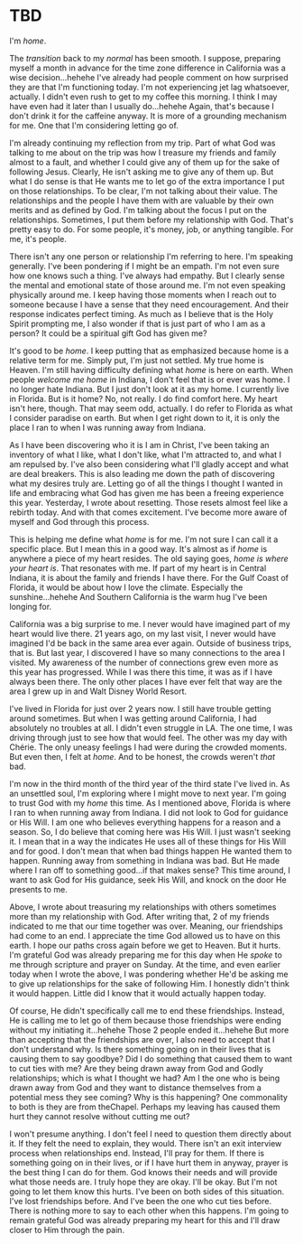 # TBD

I'm *home*.

The *transition* back to my *normal* has been smooth. I suppose, preparing myself a month in advance for the time zone difference in California was a wise decision...hehehe I've already had people comment on how surprised they are that I'm functioning today. I'm not experiencing jet lag whatsoever, actually. I didn't even rush to get to my coffee this morning. I think I may have even had it later than I usually do...hehehe Again, that's because I don't drink it for the caffeine anyway. It is more of a grounding mechanism for me. One that I'm considering letting go of.

I'm already continuing my reflection from my trip. Part of what God was talking to me about on the trip was how I treasure my friends and family almost to a fault, and whether I could give any of them up for the sake of following Jesus. Clearly, He isn't asking me to give any of them up. But what I do sense is that He wants me to let go of the extra importance I put on those relationships. To be clear, I'm not talking about their value. The relationships and the people I have them with are valuable by their own merits and as defined by God. I'm talking about the focus I put on the relationships. Sometimes, I put them before my relationship with God. That's pretty easy to do. For some people, it's money, job, or anything tangible. For me, it's people.

There isn't any one person or relationship I'm referring to here. I'm speaking generally. I've been pondering if I might be an empath. I'm not even sure how one knows such a thing. I've always had empathy. But I clearly sense the mental and emotional state of those around me. I'm not even speaking physically around me. I keep having those moments when I reach out to someone because I have a sense that they need encouragement. And their response indicates perfect timing. As much as I believe that is the Holy Spirit prompting me, I also wonder if that is just part of who I am as a person? It could be a spiritual gift God has given me?

It's good to be *home*. I keep putting that as emphasized because home is a relative term for me. Simply put, I'm just not settled. My true home is Heaven. I'm still having difficulty defining what *home* is here on earth. When people *welcome me home* in Indiana, I don't feel that is or ever was home. I no longer hate Indiana. But I just don't look at it as my home. I currently live in Florida. But is it home? No, not really. I do find comfort here. My heart isn't here, though. That may seem odd, actually. I do refer to Florida as what I consider paradise on earth. But when I get right down to it, it is only the place I ran to when I was running away from Indiana.

As I have been discovering who it is I am in Christ, I've been taking an inventory of what I like, what I don't like, what I'm attracted to, and what I am repulsed by. I've also been considering what I'll gladly accept and what are deal breakers. This is also leading me down the path of discovering what my desires truly are. Letting go of all the things I thought I wanted in life and embracing what God has given me has been a freeing experience this year. Yesterday, I wrote about resetting. Those resets almost feel like a rebirth today. And with that comes excitement. I've become more aware of myself and God through this process.

This is helping me define what *home* is for me. I'm not sure I can call it a specific place. But I mean this in a good way. It's almost as if *home* is anywhere a piece of my heart resides. The old saying goes, *home is where your heart is*. That resonates with me. If part of my heart is in Central Indiana, it is about the family and friends I have there. For the Gulf Coast of Florida, it would be about how I love the climate. Especially the sunshine...hehehe And Southern California is the warm hug I've been longing for.

California was a big surprise to me. I never would have imagined part of my heart would live there. 21 years ago, on my last visit, I never would have imagined I'd be back in the same area ever again. Outside of business trips, that is. But last year, I discovered I have so many connections to the area I visited. My awareness of the number of connections grew even more as this year has progressed. While I was there this time, it was as if I have always been there. The only other places I have ever felt that way are the area I grew up in and Walt Disney World Resort.

I've lived in Florida for just over 2 years now. I still have trouble getting around sometimes. But when I was getting around California, I had absolutely no troubles at all. I didn't even struggle in LA. The one time, I was driving through just to see how that would feel. The other was my day with Chérie. The only uneasy feelings I had were during the crowded moments. But even then, I felt at *home*. And to be honest, the crowds weren't *that* bad.

I'm now in the third month of the third year of the third state I've lived in. As an unsettled soul, I'm exploring where I might move to next year. I'm going to trust God with my *home* this time. As I mentioned above, Florida is where I ran to when running away from Indiana. I did not look to God for guidance or His Will. I am one who believes everything happens for a reason and a season. So, I do believe that coming here was His Will. I just wasn't seeking it. I mean that in a way the indicates He uses all of these things for His Will and for good. I don't mean that when bad things happen He wanted them to happen. Running away from something in Indiana was bad. But He made where I ran off to something good...if that makes sense? This time around, I want to ask God for His guidance, seek His Will, and knock on the door He presents to me.

Above, I wrote about treasuring my relationships with others sometimes more than my relationship with God. After writing that, 2 of my friends indicated to me that our time together was over. Meaning, our friendships had come to an end. I appreciate the time God allowed us to have on this earth. I hope our paths cross again before we get to Heaven. But it hurts. I'm grateful God was already preparing me for this day when He *spoke* to me through scripture and prayer on Sunday. At the time, and even earlier today when I wrote the above, I was pondering whether He'd be asking me to give up relationships for the sake of following Him. I honestly didn't think it would happen. Little did I know that it would actually happen today.

Of course, He didn't specifically call me to end these friendships. Instead, He is calling me to let go of them because those friendships were ending without my initiating it...hehehe Those 2 people ended it...hehehe But more than accepting that the friendships are over, I also need to accept that I don't understand why. Is there something going on in their lives that is causing them to say goodbye? Did I do something that caused them to want to cut ties with me? Are they being drawn away from God and Godly relationships; which is what I thought we had? Am I the one who is being drawn away from God and they want to distance themselves from a potential mess they see coming? Why is this happening? One commonality to both is they are from theChapel. Perhaps my leaving has caused them hurt they cannot resolve without cutting me out?

I won't presume anything. I don't feel I need to question them directly about it. If they felt the need to explain, they would. There isn't an exit interview process when relationships end. Instead, I'll pray for them. If there is something going on in their lives, or if I have hurt them in anyway, prayer is the best thing I can do for them. God knows their needs and will provide what those needs are. I truly hope they are okay. I'll be okay. But I'm not going to let them know this hurts. I've been on both sides of this situation. I've lost friendships before. And I've been the one who cut ties before. There is nothing more to say to each other when this happens. I'm going to remain grateful God was already preparing my heart for this and I'll draw closer to Him through the pain.

